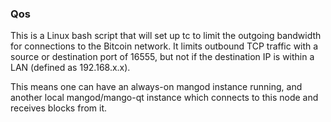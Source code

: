 ### Qos ###

This is a Linux bash script that will set up tc to limit the outgoing bandwidth for connections to the Bitcoin network. It limits outbound TCP traffic with a source or destination port of 16555, but not if the destination IP is within a LAN (defined as 192.168.x.x).

This means one can have an always-on mangod instance running, and another local mangod/mango-qt instance which connects to this node and receives blocks from it.